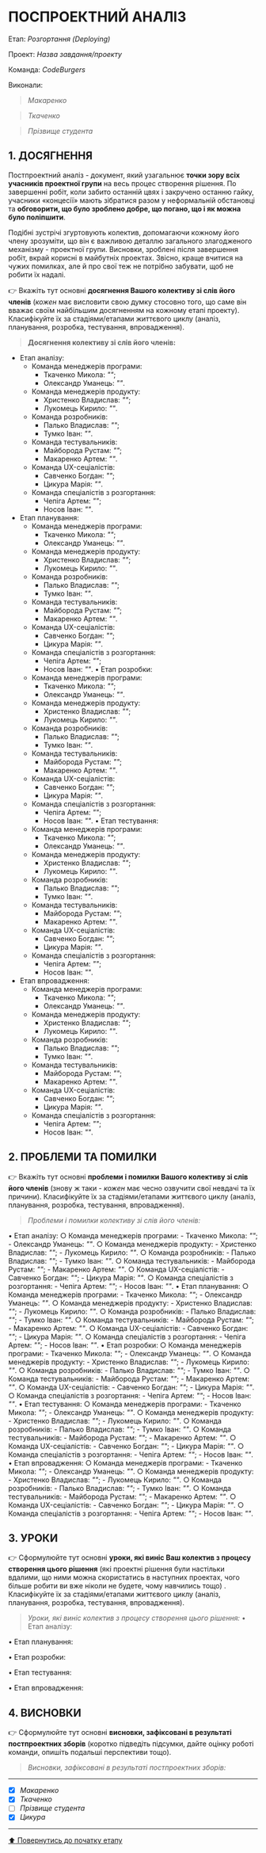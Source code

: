 ﻿# ПОСПРОЕКТНИЙ АНАЛІЗ

Етап: *Розгортання (Deploying)*

Проект: *Назва завдання/проекту*

Команда: *CodeBurgers*

Виконали:
>*Макаренко*

>*Ткаченко*

>*Прізвище студента*

## **1. ДОСЯГНЕННЯ**

Постпроектний аналіз - документ, який узагальнює **точки зору всіх учасників проектної групи** на весь процес створення рішення. По завершенні робіт, коли забито останній цвях і закручено останню гайку, учасники «концесії» мають зібратися разом у неформальній обстановці та **обговорити, що було зроблено добре, що погано, що і як можна було поліпшити**. 

Подібні зустрічі згуртовують колектив, допомагаючи кожному його члену зрозуміти, що він є важливою деталлю загального злагодженого механізму - проектної групи. Висновки, зроблені після завершення робіт, вкрай корисні в майбутніх проектах. Звісно, краще вчитися на чужих помилках, але й про свої теж не потрібно забувати, щоб не робити їх надалі.

:point_right: Вкажіть тут основні **досягнення Вашого колективу зі слів його членів** (*кожен* має висловити свою думку стосовно того, що саме він вважає своїм найбільшим досягненням на кожному етапі проекту). Класифікуйте їх за стадіями/етапами життєвого циклу (аналіз, планування, розробка, тестування, впровадження).

>**Досягнення колективу зі слів його членів:**

  - Етап аналізу:
    - Команда менеджерів програми:
        - Ткаченко Микола: *""*;
        - Олександр Уманець: *""*.
    - Команда менеджерів продукту:
        - Христенко Владислав: *""*;
        - Лукомець Кирило: *""*.
    - Команда розробників:
        - Палько Владислав: *""*;
        - Тумко Іван: *""*.
    - Команда тестувальників:
        - Майборода Рустам: *""*;
        - Макаренко Артем: *""*.
    - Команда UX-сеціалістів:
        - Савченко Богдан: *""*;
        - Цикура Марія: *""*.
    - Команда спеціалістів з розгортання:
        - Чепіга Артем: *""*;
        - Носов Іван: *""*.
  - Етап планування:
    - Команда менеджерів програми:
        - Ткаченко Микола: *""*;
        - Олександр Уманець: *""*.
    - Команда менеджерів продукту:
        - Христенко Владислав: *""*;
        - Лукомець Кирило: *""*.
    - Команда розробників:
        - Палько Владислав: *""*;
        - Тумко Іван: *""*.
    - Команда тестувальників:
        - Майборода Рустам: *""*;
        - Макаренко Артем: *""*.
    - Команда UX-сеціалістів:
        - Савченко Богдан: *""*;
        - Цикура Марія: *""*.
    - Команда спеціалістів з розгортання:
        - Чепіга Артем: *""*;
        - Носов Іван: *""*.
  • Етап розробки:
    - Команда менеджерів програми:
        - Ткаченко Микола: *""*;
        - Олександр Уманець: *""*.
    - Команда менеджерів продукту:
        - Христенко Владислав: *""*;
        - Лукомець Кирило: *""*.
    - Команда розробників:
        - Палько Владислав: *""*;
        - Тумко Іван: *""*.
    - Команда тестувальників:
        - Майборода Рустам: *""*;
        - Макаренко Артем: *""*.
    - Команда UX-сеціалістів:
        - Савченко Богдан: *""*;
        - Цикура Марія: *""*.
    - Команда спеціалістів з розгортання:
        - Чепіга Артем: *""*;
        - Носов Іван: *""*.
  • Етап тестування:
    - Команда менеджерів програми:
        - Ткаченко Микола: *""*;
        - Олександр Уманець: *""*.
    - Команда менеджерів продукту:
        - Христенко Владислав: *""*;
        - Лукомець Кирило: *""*.
    - Команда розробників:
        - Палько Владислав: *""*;
        - Тумко Іван: *""*.
    - Команда тестувальників:
        - Майборода Рустам: *""*;
        - Макаренко Артем: *""*.
    - Команда UX-сеціалістів:
        - Савченко Богдан: *""*;
        - Цикура Марія: *""*.
    - Команда спеціалістів з розгортання:
        - Чепіга Артем: *""*;
        - Носов Іван: *""*.
  - Етап впровадження:
    - Команда менеджерів програми:
        - Ткаченко Микола: *""*;
        - Олександр Уманець: *""*.
    - Команда менеджерів продукту:
        - Христенко Владислав: *""*;
        - Лукомець Кирило: *""*.
    - Команда розробників:
        - Палько Владислав: *""*;
        - Тумко Іван: *""*.
    - Команда тестувальників:
        - Майборода Рустам: *""*;
        - Макаренко Артем: *""*.
    - Команда UX-сеціалістів:
        - Савченко Богдан: *""*;
        - Цикура Марія: *""*.
    - Команда спеціалістів з розгортання:
        - Чепіга Артем: *""*;
        - Носов Іван: *""*.

## **2. ПРОБЛЕМИ ТА ПОМИЛКИ**

:point_right: Вкажіть тут основні **проблеми і помилки Вашого колективу зі слів його членів** (знову ж таки - *кожен* має чесно озвучити свої невдачі та їх причини). Класифікуйте їх за стадіями/етапами життєвого циклу (аналіз, планування, розробка, тестування, впровадження).

>*Проблеми і помилки колективу зі слів його членів:*

 • Етап аналізу:
    ○ Команда менеджерів програми:
        - Ткаченко Микола: *""*;
        - Олександр Уманець: *""*.
    ○ Команда менеджерів продукту:
        - Христенко Владислав: *""*;
        - Лукомець Кирило: *""*.
    ○ Команда розробників:
        - Палько Владислав: *""*;
        - Тумко Іван: *""*.
    ○ Команда тестувальників:
        - Майборода Рустам: *""*;
        - Макаренко Артем: *""*.
    ○ Команда UX-сеціалістів:
        - Савченко Богдан: *""*;
        - Цикура Марія: *""*.
    ○ Команда спеціалістів з розгортання:
        - Чепіга Артем: *""*;
        - Носов Іван: *""*.
  • Етап планування:
    ○ Команда менеджерів програми:
        - Ткаченко Микола: *""*;
        - Олександр Уманець: *""*.
    ○ Команда менеджерів продукту:
        - Христенко Владислав: *""*;
        - Лукомець Кирило: *""*.
    ○ Команда розробників:
        - Палько Владислав: *""*;
        - Тумко Іван: *""*.
    ○ Команда тестувальників:
        - Майборода Рустам: *""*;
        - Макаренко Артем: *""*.
    ○ Команда UX-сеціалістів:
        - Савченко Богдан: *""*;
        - Цикура Марія: *""*.
    ○ Команда спеціалістів з розгортання:
        - Чепіга Артем: *""*;
        - Носов Іван: *""*.
  • Етап розробки:
    ○ Команда менеджерів програми:
        - Ткаченко Микола: *""*;
        - Олександр Уманець: *""*.
    ○ Команда менеджерів продукту:
        - Христенко Владислав: *""*;
        - Лукомець Кирило: *""*.
    ○ Команда розробників:
        - Палько Владислав: *""*;
        - Тумко Іван: *""*.
    ○ Команда тестувальників:
        - Майборода Рустам: *""*;
        - Макаренко Артем: *""*.
    ○ Команда UX-сеціалістів:
        - Савченко Богдан: *""*;
        - Цикура Марія: *""*.
    ○ Команда спеціалістів з розгортання:
        - Чепіга Артем: *""*;
        - Носов Іван: *""*.
  • Етап тестування:
    ○ Команда менеджерів програми:
        - Ткаченко Микола: *""*;
        - Олександр Уманець: *""*.
    ○ Команда менеджерів продукту:
        - Христенко Владислав: *""*;
        - Лукомець Кирило: *""*.
    ○ Команда розробників:
        - Палько Владислав: *""*;
        - Тумко Іван: *""*.
    ○ Команда тестувальників:
        - Майборода Рустам: *""*;
        - Макаренко Артем: *""*.
    ○ Команда UX-сеціалістів:
        - Савченко Богдан: *""*;
        - Цикура Марія: *""*.
    ○ Команда спеціалістів з розгортання:
        - Чепіга Артем: *""*;
        - Носов Іван: *""*.
  • Етап впровадження:
    ○ Команда менеджерів програми:
        - Ткаченко Микола: *""*;
        - Олександр Уманець: *""*.
    ○ Команда менеджерів продукту:
        - Христенко Владислав: *""*;
        - Лукомець Кирило: *""*.
    ○ Команда розробників:
        - Палько Владислав: *""*;
        - Тумко Іван: *""*.
    ○ Команда тестувальників:
        - Майборода Рустам: *""*;
        - Макаренко Артем: *""*.
    ○ Команда UX-сеціалістів:
        - Савченко Богдан: *""*;
        - Цикура Марія: *""*.
    ○ Команда спеціалістів з розгортання:
        - Чепіга Артем: *""*;
        - Носов Іван: *""*.

## **3. УРОКИ**

:point_right: Сформулюйте тут основні **уроки, які виніс Ваш колектив з процесу створення цього рішення** (які проектні рішення були настільки вдалими, що ними можна скористатись в наступних проектах, чого більше робити ви вже ніколи не будете, чому навчились тощо) . Класифікуйте їх за стадіями/етапами життєвого циклу (аналіз, планування, розробка, тестування, впровадження).

>*Уроки, які виніс колектив з процесу створення цього рішення:*
 • Етап аналізу:
    
 • Етап планування:
   
 • Етап розробки:
    
 • Етап тестування:
    
 • Етап впровадження:
    

## **4. ВИСНОВКИ**

:point_right: Сформулюйте тут основні **висновки, зафіксовані в результаті постпроектних зборів** (коротко підведіть підсумки, дайте оцінку роботі команди, опишіть подальші перспективи тощо).

>*Висновки, зафіксовані в результаті постпроектних зборів:*
---

- [x] *Макаренко*
- [x] *Ткаченко*
- [ ] *Прізвище студента*
- [x] *Цикура*

---
[:arrow_up: Повернутись до початку етапу](/docs/5.Deploying/README.md)

